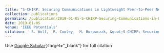 ```yaml
---
title: "S-CHIRP: Securing Communications in Lightweight Peer-to-Peer Networks in the IoT"
collection: publications
permalink: /publication/2019-01-05-S-CHIRP-Securing-Communications-in-Lightweight-Peer-to-Peer-Networks-in-the-IoT
date: 2019-01-05
venue: 'IEEE Potentials'
citation: ' S. Wolf,  R. Cooley,  M. Borowczak, &quot;S-CHIRP: Securing Communications in Lightweight Peer-to-Peer Networks in the IoT.&quot; IEEE Potentials, 2019.'
---
```

Use [Google Scholar](https://scholar.google.com/scholar?q=S+CHIRP:+Securing+Communications+in+Lightweight+Peer+to+Peer+Networks+in+the+IoT){:target="_blank"} for full citation